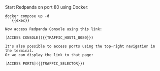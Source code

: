 Start Redpanda on port 80 using Docker:

```
docker compose up -d
```{{exec}}

Now access Redpanda Console using this link:

[ACCESS CONSOLE]({{TRAFFIC_HOST1_8080}})

It's also possible to access ports using the top-right navigation in the terminal.
Or we can display the link to that page:

[ACCESS PORTS]({{TRAFFIC_SELECTOR}})
